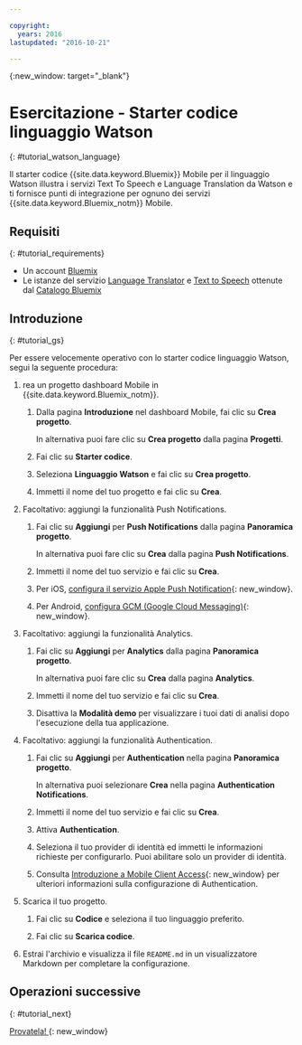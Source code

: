 ```yaml
---

copyright:
  years: 2016
lastupdated: "2016-10-21"

---
```

{:new_window: target="_blank"}

# Esercitazione - Starter codice linguaggio Watson
{: #tutorial_watson_language}

Il starter codice {{site.data.keyword.Bluemix}} Mobile per il linguaggio Watson illustra i servizi Text To Speech e Language Translation da Watson e ti fornisce punti di integrazione per ognuno dei servizi {{site.data.keyword.Bluemix_notm}} Mobile.


## Requisiti
{: #tutorial_requirements}

* Un account [Bluemix](http://bluemix.net)
* Le istanze del servizio [Language Translator](https://console.{DomainName}/catalog/services/language-translator/) e [Text to Speech](https://console.{DomainName}/catalog/services/text-to-speech/) ottenute dal [Catalogo Bluemix](https://console.{DomainName}/catalog/)


## Introduzione
{: #tutorial_gs}

Per essere velocemente operativo con lo starter codice linguaggio Watson, segui la seguente procedura:

1. rea un progetto dashboard Mobile in {{site.data.keyword.Bluemix_notm}}.

   1. Dalla pagina **Introduzione** nel dashboard Mobile, fai clic su **Crea progetto**.

      In alternativa puoi fare clic su **Crea progetto** dalla pagina **Progetti**.

   2. Fai clic su **Starter codice**.

   3. Seleziona **Linguaggio Watson** e fai clic su **Crea progetto**.

   4. Immetti il nome del tuo progetto e fai clic su **Crea**.

2. Facoltativo: aggiungi la funzionalità Push Notifications.

   1. Fai clic su **Aggiungi** per **Push Notifications** dalla pagina **Panoramica progetto**.

      In alternativa puoi fare clic su **Crea** dalla pagina **Push Notifications**.

   2. Immetti il nome del tuo servizio e fai clic su **Crea**.

   3. Per iOS, [configura il servizio Apple Push Notification](/docs/services/mobilepush/t_push_provider_ios.html){: new_window}.

   4. Per Android, [configura GCM (Google Cloud Messaging)](/docs/services/mobilepush/t_push_provider_android.html){: new_window}.
   
3. Facoltativo: aggiungi la funzionalità Analytics. 

   1. Fai clic su **Aggiungi** per **Analytics** dalla pagina **Panoramica progetto**. 

      In alternativa puoi fare clic su **Crea** dalla pagina **Analytics**. 

   2. Immetti il nome del tuo servizio e fai clic su **Crea**.
   
   3. Disattiva la **Modalità demo** per visualizzare i tuoi dati di analisi dopo l'esecuzione della tua applicazione.

4. Facoltativo: aggiungi la funzionalità Authentication. 

   1. Fai clic su **Aggiungi** per **Authentication** nella pagina **Panoramica progetto**. 

      In alternativa puoi selezionare **Crea** nella pagina **Authentication Notifications**. 

   2. Immetti il nome del tuo servizio e fai clic su **Crea**.
   
   3. Attiva **Authentication**.
   
   4. Seleziona il tuo provider di identità ed immetti le informazioni richieste per configurarlo. Puoi abilitare solo un provider di identità.

   5. Consulta [Introduzione a Mobile Client Access](/docs/services/mobileaccess/index.html){: new_window} per ulteriori informazioni sulla configurazione di Authentication.

5. Scarica il tuo progetto.

   1. Fai clic su **Codice** e seleziona il tuo linguaggio preferito.

   2. Fai clic su **Scarica codice**.

6. Estrai l'archivio e visualizza il file `README.md` in un visualizzatore Markdown per completare la configurazione.


## Operazioni successive
{: #tutorial_next}

[Provatela! ](http://console.{DomainName}/mobile/create-project?starter=512568a1-72db-35c7-b9c4-4f3e3bc89375){: new_window}
